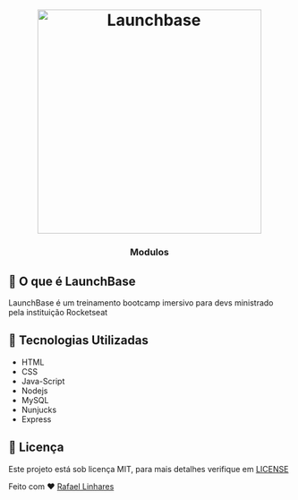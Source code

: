 <h1 align="center">
    <img alt="Launchbase" src="https://storage.googleapis.com/golden-wind/bootcamp-launchbase/logo.png" width="400px" />
</h1>


<h3 align="center">
  Modulos
</h3>

## :rocket: O que é LaunchBase
LaunchBase é um treinamento bootcamp imersivo para devs ministrado pela instituição Rocketseat


## :robot: Tecnologias Utilizadas 
- HTML
- CSS
- Java-Script
- Nodejs
- MySQL
- Nunjucks
- Express

## :key: Licença
Este projeto está sob licença MIT, para mais detalhes verifique em [LICENSE](https://github.com/Rvkash/bootcamp-LaunchBase-desafios01/blob/master/LICENSE)


    
 Feito com :heart: [Rafael Linhares](https://www.linkedin.com/in/rafael-linhares-js/)
 

